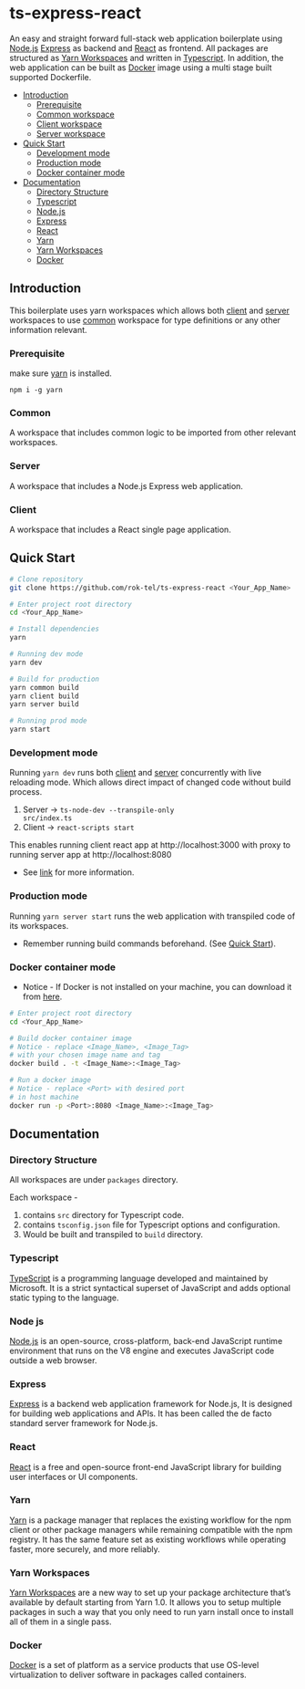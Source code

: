 # ts-express-react

An easy and straight forward full-stack web application boilerplate using [Node.js](#node-js) [Express](#express) as backend and [React](#react) as frontend.
All packages are structured as [Yarn Workspaces](#yarn-workspaces) and written in [Typescript](#typescript).
In addition, the web application can be built as [Docker](#docker) image using a multi stage built supported Dockerfile.

- [Introduction](#introduction)
  - [Prerequisite](#prerequisite)
  - [Common workspace](#common)
  - [Client workspace](#client)
  - [Server workspace](#server)
- [Quick Start](#quick-start)
  - [Development mode](#development-mode)
  - [Production mode](#production-mode)
  - [Docker container mode](#docker-container-mode)
- [Documentation](#documentation)
  - [Directory Structure](#directory-structure)
  - [Typescript](#typescript)
  - [Node.js](#node-js)
  - [Express](#express)
  - [React](#react)
  - [Yarn](#yarn)
  - [Yarn Workspaces](#yarn-workspaces)
  - [Docker](#docker)


## Introduction

This boilerplate uses yarn workspaces which allows both [client](#client) and [server](#server) workspaces to use [common](#common) workspace for type definitions or any other information relevant.

### Prerequisite

make sure [yarn](https://classic.yarnpkg.com/lang/en/docs/install) is installed.
```
npm i -g yarn
```

### Common
A workspace that includes common logic to be imported from other relevant workspaces.

### Server
A workspace that includes a Node.js Express web application.

### Client
A workspace that includes a React single page application.

## Quick Start

```bash
# Clone repository
git clone https://github.com/rok-tel/ts-express-react <Your_App_Name>

# Enter project root directory
cd <Your_App_Name>

# Install dependencies
yarn

# Running dev mode
yarn dev

# Build for production
yarn common build
yarn client build
yarn server build

# Running prod mode
yarn start
```

### Development mode

Running <code>yarn dev</code> runs both [client](#client) and [server](#server) concurrently with live reloading mode.
Which allows direct impact of changed code without build process.
1. Server -> <code>ts-node-dev --transpile-only src/index.ts</code>
2. Client -> <code>react-scripts start</code>

This enables running client react app at http://localhost:3000 with proxy to running server app at http://localhost:8080

- See [link](https://create-react-app.dev/docs/proxying-api-requests-in-development/) for more information.

### Production mode

Running <code>yarn server start</code> runs the web application with transpiled code of its workspaces.
- Remember running build commands beforehand. (See [Quick Start](#Quick-Start)).


### Docker container mode
- Notice - If Docker is not installed on your machine, you can download it from [here](https://docs.docker.com/get-docker/).
```bash
# Enter project root directory
cd <Your_App_Name>

# Build docker container image
# Notice - replace <Image_Name>, <Image_Tag> 
# with your chosen image name and tag
docker build . -t <Image_Name>:<Image_Tag>

# Run a docker image
# Notice - replace <Port> with desired port
# in host machine
docker run -p <Port>:8080 <Image_Name>:<Image_Tag>
```

## Documentation

### Directory Structure

All workspaces are under <code>packages</code> directory.

Each workspace -
1. contains <code>src</code> directory for Typescript code.
2. contains <code>tsconfig.json</code> file for Typescript options and configuration.
3. Would be built and transpiled to <code>build</code> directory.

### Typescript
[TypeScript](https://www.typescriptlang.org/) is a programming language developed and maintained by Microsoft. It is a strict syntactical superset of JavaScript and adds optional static typing to the language.

### Node js
[Node.js](https://nodejs.org/) is an open-source, cross-platform, back-end JavaScript runtime environment that runs on the V8 engine and executes JavaScript code outside a web browser.

### Express
[Express](https://expressjs.com/) is a backend web application framework for Node.js, It is designed for building web applications and APIs. It has been called the de facto standard server framework for Node.js.
### React
[React](https://reactjs.org/) is a free and open-source front-end JavaScript library for building user interfaces or UI components.
### Yarn
[Yarn](https://classic.yarnpkg.com/en/) is a package manager that replaces the existing workflow for the npm client or other package managers while remaining compatible with the npm registry. It has the same feature set as existing workflows while operating faster, more securely, and more reliably.
### Yarn Workspaces
[Yarn Workspaces](https://classic.yarnpkg.com/lang/en/docs/workspaces/) are a new way to set up your package architecture that’s available by default starting from Yarn 1.0. It allows you to setup multiple packages in such a way that you only need to run yarn install once to install all of them in a single pass.
### Docker
[Docker](https://www.docker.com/) is a set of platform as a service products that use OS-level virtualization to deliver software in packages called containers.